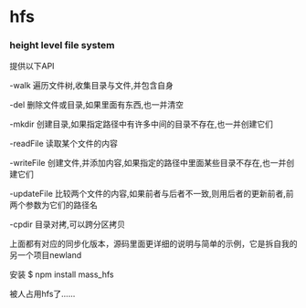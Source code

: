 ﻿hfs
===

### height level file system

提供以下API

-walk 遍历文件树,收集目录与文件,并包含自身

-del 删除文件或目录,如果里面有东西,也一并清空

-mkdir 创建目录,如果指定路径中有许多中间的目录不存在,也一并创建它们

-readFile 读取某个文件的内容

-writeFile 创建文件,并添加内容,如果指定的路径中里面某些目录不存在,也一并创建它们

-updateFile 比较两个文件的内容,如果前者与后者不一致,则用后者的更新前者,前两个参数为它们的路径名

-cpdir 目录对拷,可以跨分区拷贝

上面都有对应的同步化版本，源码里面更详细的说明与简单的示例，它是拆自我的另一个项目newland

安装 $ npm install mass_hfs

被人占用hfs了……